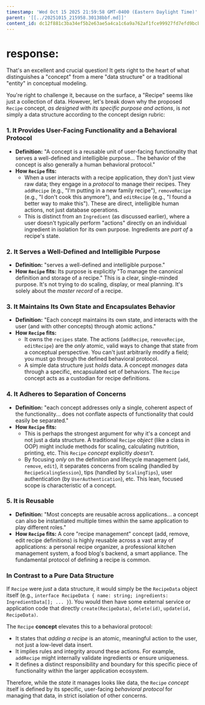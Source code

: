 ```yaml
---
timestamp: 'Wed Oct 15 2025 21:59:58 GMT-0400 (Eastern Daylight Time)'
parent: '[[../20251015_215958.30138bbf.md]]'
content_id: dc12f881c3ba34ef5b2e63ae5a4ca1c6a9a762af1fce99927fd7efd9bcb80aba
---
```


# response:

That's an excellent and crucial question! It gets right to the heart of what distinguishes a "concept" from a mere "data structure" or a traditional "entity" in conceptual modeling.

You're right to challenge it, because on the surface, a "Recipe" seems like just a collection of data. However, let's break down why the proposed `Recipe` concept, *as designed with its specific purpose and actions*, is *not* simply a data structure according to the concept design rubric:

### 1. It Provides User-Facing Functionality and a Behavioral Protocol

* **Definition:** "A concept is a reusable unit of user-facing functionality that serves a well-defined and intelligible purpose... The behavior of the concept is also generally a human behavioral protocol."
* **How `Recipe` fits:**
  * When a user interacts with a recipe application, they don't just view raw data; they engage in a *protocol* to manage their recipes. They `addRecipe` (e.g., "I'm putting in a new family recipe"), `removeRecipe` (e.g., "I don't cook this anymore"), and `editRecipe` (e.g., "I found a better way to make this"). These are direct, intelligible human actions, not just database operations.
  * This is distinct from an `Ingredient` (as discussed earlier), where a user doesn't typically perform "actions" directly on an individual ingredient in isolation for its own purpose. Ingredients are *part of* a recipe's state.

### 2. It Serves a Well-Defined and Intelligible Purpose

* **Definition:** "serves a well-defined and intelligible purpose."
* **How `Recipe` fits:** Its purpose is explicitly "To manage the canonical definition and storage of a recipe." This is a clear, single-minded purpose. It's not trying to do scaling, display, or meal planning. It's solely about the *master record* of a recipe.

### 3. It Maintains Its Own State and Encapsulates Behavior

* **Definition:** "Each concept maintains its own state, and interacts with the user (and with other concepts) through atomic actions."
* **How `Recipe` fits:**
  * It owns the `recipes` state. The actions (`addRecipe`, `removeRecipe`, `editRecipe`) are the *only* atomic, valid ways to change that state from a conceptual perspective. You can't just arbitrarily modify a field; you must go through the defined behavioral protocol.
  * A simple data structure just *holds* data. A concept *manages* data through a specific, encapsulated set of behaviors. The `Recipe` concept acts as a custodian for recipe definitions.

### 4. It Adheres to Separation of Concerns

* **Definition:** "each concept addresses only a single, coherent aspect of the functionality... does not conflate aspects of functionality that could easily be separated."
* **How `Recipe` fits:**
  * This is perhaps the strongest argument for why it's a concept and not just a data structure. A traditional `Recipe` *object* (like a class in OOP) might include methods for scaling, calculating nutrition, printing, etc. This `Recipe` *concept* explicitly *doesn't*.
  * By focusing *only* on the definition and lifecycle management (`add`, `remove`, `edit`), it separates concerns from scaling (handled by `RecipeScalingSession`), tips (handled by `ScalingTips`), user authentication (by `UserAuthentication`), etc. This lean, focused scope is characteristic of a concept.

### 5. It is Reusable

* **Definition:** "Most concepts are reusable across applications... a concept can also be instantiated multiple times within the same application to play different roles."
* **How `Recipe` fits:** A core "recipe management" concept (add, remove, edit recipe definitions) is highly reusable across a vast array of applications: a personal recipe organizer, a professional kitchen management system, a food blog's backend, a smart appliance. The fundamental protocol of defining a recipe is common.

### In Contrast to a Pure Data Structure

If `Recipe` were *just* a data structure, it would simply be the `RecipeData` object itself (e.g., `interface RecipeData { name: string; ingredients: IngredientData[]; ... }`). You would then have some external service or application code that directly `create(RecipeData)`, `delete(id)`, `update(id, RecipeData)`.

The `Recipe` **concept** elevates this to a behavioral protocol:

* It states that *adding a recipe* is an atomic, meaningful action to the user, not just a low-level data insert.
* It implies rules and integrity around these actions. For example, `addRecipe` might internally validate ingredients or ensure uniqueness.
* It defines a distinct responsibility and boundary for this specific piece of functionality within the larger application ecosystem.

Therefore, while the *state* it manages looks like data, the `Recipe` *concept* itself is defined by its specific, user-facing *behavioral protocol* for managing that data, in strict isolation of other concerns.
